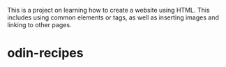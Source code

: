 This is a project on learning how to create a website using HTML. This includes using common elements or tags, as well as inserting images and linking to other pages.
# odin-recipes
